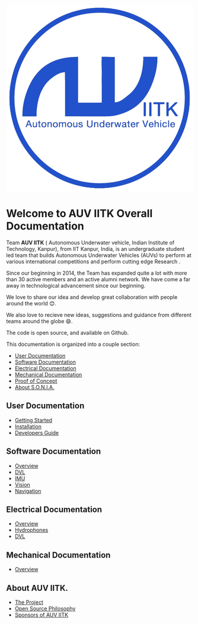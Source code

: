 
[![AUV_IITK Logo](assets/img/logo.png)](http://auv-iitk.github.io/)

# <a name="title"></a> Welcome to AUV IITK Overall Documentation

Team <b>AUV IITK</b> ( Autonomous Underwater vehicle, Indian Institute of Technology, Kanpur), from IIT Kanpur, India, is an undergraduate student led team that builds Autonomous Underwater Vehicles (AUVs) to perform at various international competitions and perform cutting edge Research .

Since our beginning in 2014, the Team has expanded quite a lot with more than 30 active members and an active alumni network. We have come a far away in technological advancement since our beginning.

We love to share our idea and develop great collaboration with people around the world 😊.

We also love to recieve new ideas, suggestions and guidance from different teams around the globe 😄.

The code is open source, and available on Github.
<!-- [![AUV IITK Video](video.mp4)] -->

This documentation is organized into a couple section:

- [User Documentation](#user)
- [Software Documentation](#software)
- [Electrical Documentation](#electrical)
- [Mechanical Documentation](#mechanical)
- [Proof of Concept](#POC)
- [About S.O.N.I.A.](#about)


## User Documentation <a name="user"></a>

- [Getting Started](user/getting_started.md)
- [Installation](user/installation.md)
- [Developers Guide](user/developers_guide.md)
<!-- - [Environment](user/environment.md) -->

<!-- ## Server Documentation <a name="server"></a>

- [Getting started](server/getting_started.md)
- [Installation](server/installation.md)
- [Orchestration](server/orchestrxation.md) -->

## Software Documentation <a name="software"></a>

- [Overview](software/overview.md)
- [DVL](software/dvl.md)
- [IMU](software/imu.md)
- [Vision](software/vision.md)
- [Navigation](software/navigation.md)

## Electrical Documentation <a name="electrical"></a>

- [Overview](electrical/overview.md)
- [Hydrophones](electrical/hydrophones.md)
- [DVL](electrical/dvl.md)

## Mechanical Documentation <a name="mechanical"></a>

- [Overview](mechanical/overview.md)


## About AUV IITK. <a name="about"></a>

- [The Project](about/project.md)
- [Open Source Philosophy](about/open_source.md)
- [Sponsors of AUV IITK](about/sponsors.md)
